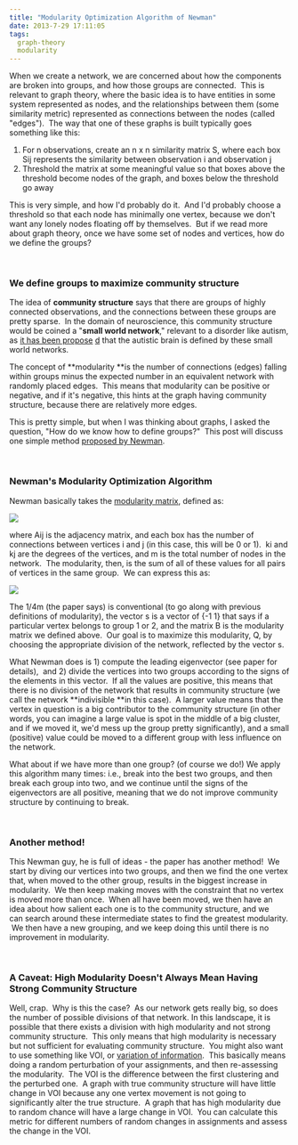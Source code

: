 ```yaml
---
title: "Modularity Optimization Algorithm of Newman"
date: 2013-7-29 17:11:05
tags:
  graph-theory
  modularity
---
```



When we create a network, we are concerned about how the components are broken into groups, and how those groups are connected.  This is relevant to graph theory, where the basic idea is to have entities in some system represented as nodes, and the relationships between them (some similarity metric) represented as connections between the nodes (called "edges").  The way that one of these graphs is built typically goes something like this:

1. For n observations, create an n x n similarity matrix S, where each box Sij represents the similarity between observation i and observation j
2. Threshold the matrix at some meaningful value so that boxes above the threshold become nodes of the graph, and boxes below the threshold go away

This is very simple, and how I'd probably do it.  And I'd probably choose a threshold so that each node has minimally one vertex, because we don't want any lonely nodes floating off by themselves.  But if we read more about graph theory, once we have some set of nodes and vertices, how do we define the groups?

 

### We define groups to maximize community structure

The idea of **community structure** says that there are groups of highly connected observations, and the connections between these groups are pretty sparse.  In the domain of neuroscience, this community structure would be coined a "**small world network**," relevant to a disorder like autism, as [it has been propose](http://arxiv.org/abs/1007.5471v1) [d](http://arxiv.org/abs/1007.5471v1) that the autistic brain is defined by these small world networks.

The concept of **modularity **is the number of connections (edges) falling within groups minus the expected number in an equivalent network with randomly placed edges.  This means that modularity can be positive or negative, and if it's negative, this hints at the graph having community structure, because there are relatively more edges.

This is pretty simple, but when I was thinking about graphs, I asked the question, "How do we know how to define groups?"  This post will discuss one simple method [proposed by Newman](http://www.ncbi.nlm.nih.gov/pmc/articles/PMC1482622/).

 

### Newman's Modularity Optimization Algorithm

Newman basically takes the [modularity matrix](http://en.wikipedia.org/wiki/Modularity_(networks)#Matrix_formulation), defined as:

![](http://www.ncbi.nlm.nih.gov/pmc/articles/PMC1482622/bin/zpq02306-2388-m03.jpg)

where Aij is the adjacency matrix, and each box has the number of connections between vertices i and j (in this case, this will be 0 or 1).  ki and kj are the degrees of the vertices, and m is the total number of nodes in the network.  The modularity, then, is the sum of all of these values for all pairs of vertices in the same group.  We can express this as:

![](http://www.ncbi.nlm.nih.gov/pmc/articles/PMC1482622/bin/zpq02306-2388-m02.jpg)

The 1/4m (the paper says) is conventional (to go along with previous definitions of modularity), the vector s is a vector of {-1 1} that says if a particular vertex belongs to group 1 or 2, and the matrix B is the modularity matrix we defined above.  Our goal is to maximize this modularity, Q, by choosing the appropriate division of the network, reflected by the vector s.

What Newman does is 1) compute the leading eigenvector (see paper for details),  and 2) divide the vertices into two groups according to the signs of the elements in this vector.  If all the values are positive, this means that there is no division of the network that results in community structure (we call the network **indivisible **in this case).  A larger value means that the vertex in question is a big contributor to the community structure (in other words, you can imagine a large value is spot in the middle of a big cluster, and if we moved it, we'd mess up the group pretty significantly), and a small (positive) value could be moved to a different group with less influence on the network.

What about if we have more than one group? (of course we do!) We apply this algorithm many times: i.e., break into the best two groups, and then break each group into two, and we continue until the signs of the eigenvectors are all positive, meaning that we do not improve community structure by continuing to break.

 

### Another method!

This Newman guy, he is full of ideas - the paper has another method!  We start by diving our vertices into two groups, and then we find the one vertex that, when moved to the other group, results in the biggest increase in modularity.  We then keep making moves with the constraint that no vertex is moved more than once.  When all have been moved, we then have an idea about how salient each one is to the community structure, and we can search around these intermediate states to find the greatest modularity.  We then have a new grouping, and we keep doing this until there is no improvement in modularity.

 

### A Caveat: High Modularity Doesn't Always Mean Having Strong Community Structure

Well, crap.  Why is this the case?  As our network gets really big, so does the number of possible divisions of that network. In this landscape, it is possible that there exists a division with high modularity and not strong community structure.  This only means that high modularity is necessary but not sufficient for evaluating community structure.  You might also want to use something like VOI, or [variation of information](http://en.wikipedia.org/wiki/Variation_of_information).  This basically means doing a random perturbation of your assignments, and then re-assessing the modularity.  The VOI is the difference between the first clustering and the perturbed one.  A graph with true community structure will have little change in VOI because any one vertex movement is not going to significantly alter the true structure.  A graph that has high modularity due to random chance will have a large change in VOI.  You can calculate this metric for different numbers of random changes in assignments and assess the change in the VOI.

 


